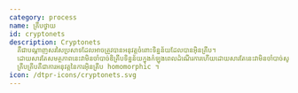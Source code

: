 ```yaml
---
category: process
name: គ្រីបថ្វាយ
id: cryptonets
description: Cryptonets
  គឺជាបណ្តាញសរសៃប្រសាទដែលអាចត្រូវបានអនុវត្តចំពោះទិន្នន័យដែលបានអ៊ិនគ្រីប។
  ដោយសារតែសមត្ថភាពនេះវាមិនចាំបាច់ឌិគ្រីបទិន្នន័យក្នុងកំឡុងពេលដំណើរការហើយដោយសារតែនេះវាមិនចាំបាច់សូម្បីតែផ្តល់ម៉ាស៊ីនរបស់កម្មវិធីជាមួយគ្រាប់ចុចដើម្បីឌិគ្រីបទិន្នន័យ។
  គ្រីបគ្រីបគឺជាការអនុវត្តនៃការអ៊ិនគ្រីប homomorphic ។
icon: /dtpr-icons/cryptonets.svg
---
```

